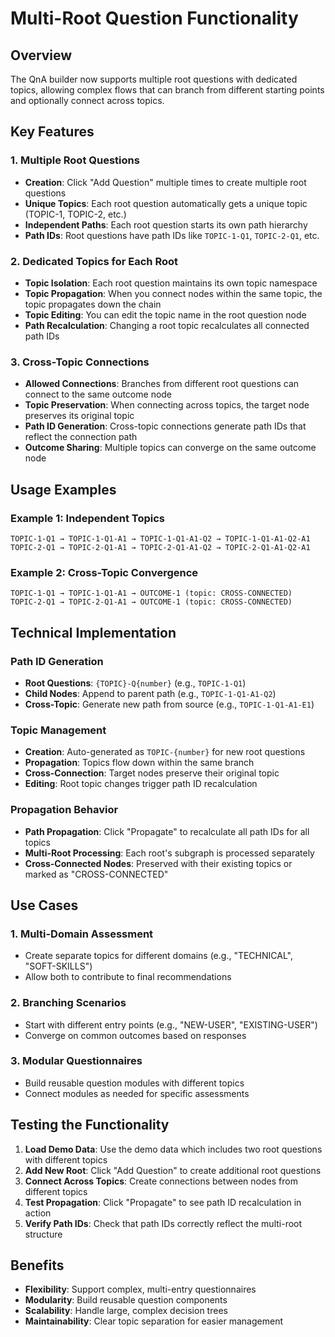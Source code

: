 # Multi-Root Question Functionality

## Overview
The QnA builder now supports multiple root questions with dedicated topics, allowing complex flows that can branch from different starting points and optionally connect across topics.

## Key Features

### 1. Multiple Root Questions
- **Creation**: Click "Add Question" multiple times to create multiple root questions
- **Unique Topics**: Each root question automatically gets a unique topic (TOPIC-1, TOPIC-2, etc.)
- **Independent Paths**: Each root question starts its own path hierarchy
- **Path IDs**: Root questions have path IDs like `TOPIC-1-Q1`, `TOPIC-2-Q1`, etc.

### 2. Dedicated Topics for Each Root
- **Topic Isolation**: Each root question maintains its own topic namespace
- **Topic Propagation**: When you connect nodes within the same topic, the topic propagates down the chain
- **Topic Editing**: You can edit the topic name in the root question node
- **Path Recalculation**: Changing a root topic recalculates all connected path IDs

### 3. Cross-Topic Connections
- **Allowed Connections**: Branches from different root questions can connect to the same outcome node
- **Topic Preservation**: When connecting across topics, the target node preserves its original topic
- **Path ID Generation**: Cross-topic connections generate path IDs that reflect the connection path
- **Outcome Sharing**: Multiple topics can converge on the same outcome node

## Usage Examples

### Example 1: Independent Topics
```
TOPIC-1-Q1 → TOPIC-1-Q1-A1 → TOPIC-1-Q1-A1-Q2 → TOPIC-1-Q1-A1-Q2-A1
TOPIC-2-Q1 → TOPIC-2-Q1-A1 → TOPIC-2-Q1-A1-Q2 → TOPIC-2-Q1-A1-Q2-A1
```

### Example 2: Cross-Topic Convergence
```
TOPIC-1-Q1 → TOPIC-1-Q1-A1 → OUTCOME-1 (topic: CROSS-CONNECTED)
TOPIC-2-Q1 → TOPIC-2-Q1-A1 → OUTCOME-1 (topic: CROSS-CONNECTED)
```

## Technical Implementation

### Path ID Generation
- **Root Questions**: `{TOPIC}-Q{number}` (e.g., `TOPIC-1-Q1`)
- **Child Nodes**: Append to parent path (e.g., `TOPIC-1-Q1-A1-Q2`)
- **Cross-Topic**: Generate new path from source (e.g., `TOPIC-1-Q1-A1-E1`)

### Topic Management
- **Creation**: Auto-generated as `TOPIC-{number}` for new root questions
- **Propagation**: Topics flow down within the same branch
- **Cross-Connection**: Target nodes preserve their original topic
- **Editing**: Root topic changes trigger path ID recalculation

### Propagation Behavior
- **Path Propagation**: Click "Propagate" to recalculate all path IDs for all topics
- **Multi-Root Processing**: Each root's subgraph is processed separately
- **Cross-Connected Nodes**: Preserved with their existing topics or marked as "CROSS-CONNECTED"

## Use Cases

### 1. Multi-Domain Assessment
- Create separate topics for different domains (e.g., "TECHNICAL", "SOFT-SKILLS")
- Allow both to contribute to final recommendations

### 2. Branching Scenarios
- Start with different entry points (e.g., "NEW-USER", "EXISTING-USER")
- Converge on common outcomes based on responses

### 3. Modular Questionnaires
- Build reusable question modules with different topics
- Connect modules as needed for specific assessments

## Testing the Functionality

1. **Load Demo Data**: Use the demo data which includes two root questions with different topics
2. **Add New Root**: Click "Add Question" to create additional root questions
3. **Connect Across Topics**: Create connections between nodes from different topics
4. **Test Propagation**: Click "Propagate" to see path ID recalculation in action
5. **Verify Path IDs**: Check that path IDs correctly reflect the multi-root structure

## Benefits

- **Flexibility**: Support complex, multi-entry questionnaires
- **Modularity**: Build reusable question components
- **Scalability**: Handle large, complex decision trees
- **Maintainability**: Clear topic separation for easier management 